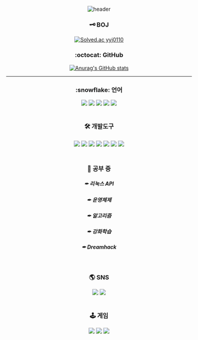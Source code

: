 <div align=center>

![header](https://capsule-render.vercel.app/api?type=rect&color=gradient&customColorList=20&height=150&section=header&text=Merry%20Berry&fontColor=ffffff&fontSize=50&fontAlignY=35&animation=fadeIn&desc=YoungJun%20Ryu&descAlignY=70)
<br>
<h3>🗝 BOJ</h3>
  
[![Solved.ac
yyj0110](http://mazassumnida.wtf/api/v2/generate_badge?boj=yyj0110)](https://solved.ac/yyj0110)
<h3>:octocat: GitHub</h3>
  
 [![Anurag's GitHub stats](https://github-readme-stats.vercel.app/api?username=Merry-Berry&show_icons=true&theme=radical)](https://github.com/Merry-Berry/github-readme-stats)
<hr>

<h3>:snowflake: 언어</h3>

<img src="https://img.shields.io/badge/C-A8B9CC?style=flat-square&logo=C&logoColor=white"/> <img src="https://img.shields.io/badge/C++-00599C?style=flat-square&logo=C%2B%2B&logoColor=white"/> <img src="https://img.shields.io/badge/Java-007396?style=flat-square&logo=Java&logoColor=white"/> <img src="https://img.shields.io/badge/Python-3776AB?style=flat-square&logo=Python&logoColor=white"/> <img src="https://img.shields.io/badge/JavaScript-F7DF1E?style=flat-square&logo=JavaScript&logoColor=white"/> 
<br>
<br>
<h3>🛠 개발도구<h3>

<img src="https://img.shields.io/badge/Linux-FCC624?style=flat-square&logo=Linux&logoColor=black"/> <img src="https://img.shields.io/badge/Ubuntu-E95420?style=flat-square&logo=Ubuntu&logoColor=white"/> <img src="https://img.shields.io/badge/VisualStudio-5C2D91?style=flat-square&logo=Visual Studio&logoColor=white"/> <img src="https://img.shields.io/badge/VSCode-007ACC?style=flat-square&logo=Visual Studio Code&logoColor=white"/> <img src="https://img.shields.io/badge/Eclipse-2C2255?style=flat-square&logo=Eclipse&logoColor=white"/> <img src="https://img.shields.io/badge/Vim-019733?style=flat-square&logo=Vim&logoColor=white"/> <img src="https://img.shields.io/badge/VMware-607078?style=flat-square&logo=VMware&logoColor=white"/>
<br>
<br>
<h3>📝 공부 중</h3>
<h5>✒ 리눅스 API</h5>
<h5>✒ 운영체제</h5>
<h5>✒ 알고리즘</h5>
<h5>✒ 강화학습</h5>
<h5>✒ Dreamhack</h5>
<br>
 <h3>🌎 SNS</h3>
  <a href="https://www.instagram.com/stardust_youngjun"><img src="https://img.shields.io/badge/Instagram-E4405F?style=flat-square&logo=Instagram&logoColor=white&link=https://www.instagram.com/stardust_youngjun"/></a>  <a href="https://www.discordapp.com/users/476786118524665858"><img src="https://img.shields.io/badge/Discord-5865F2?style=flat-square&logo=Discord&logoColor=white&link=https://www.discordapp.com/users/476786118524665858"/></a>
  <br>
  <br>
  <h3>🕹 게임</h3>
  <a href="https://www.facebook.com/profile.php?id=10044366712561"><img src="https://img.shields.io/badge/Facebook-1877F2?style=flat-square&logo=Facebook&logoColor=white&link=https://www.facebook.com/profile.php?id=10044366712561"/></a>  <a href="https://youtube.com/channel/UCxOJ5xS5sdimtctrGJiPqhw"><img src="https://img.shields.io/badge/YouTube-FF0000?style=flat-square&logo=YouTube&logoColor=white&link=https://youtube.com/channel/UCxOJ5xS5sdimtctrGJiPqhw"/></a>  <a href="https://osu.ppy.sh/users/9675170"><img src="https://img.shields.io/badge/osu!-FF66AA?style=flat-square&logo=osu!&logoColor=white&link=https://osu.ppy.sh/users/9675170"/></a>
</div>
<!--
**Merry-Berry/Merry-Berry** is a ✨ _special_ ✨ repository because its `README.md` (this file) appears on your GitHub profile.

Here are some ideas to get you started:

- 🔭 I’m currently working on ...
- 🌱 I’m currently learning ...
- 👯 I’m looking to collaborate on ...
- 🤔 I’m looking for help with ...
- 💬 Ask me about ...
- 📫 How to reach me: ...
- 😄 Pronouns: ...
- ⚡ Fun fact: ...
-->
